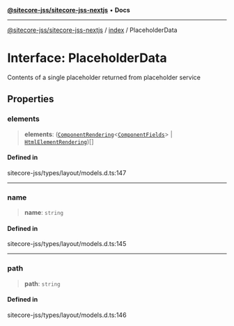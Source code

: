 [**@sitecore-jss/sitecore-jss-nextjs**](../../README.md) • **Docs**

***

[@sitecore-jss/sitecore-jss-nextjs](../../README.md) / [index](../README.md) / PlaceholderData

# Interface: PlaceholderData

Contents of a single placeholder returned from placeholder service

## Properties

### elements

> **elements**: ([`ComponentRendering`](ComponentRendering.md)\<[`ComponentFields`](ComponentFields.md)\> \| [`HtmlElementRendering`](HtmlElementRendering.md))[]

#### Defined in

sitecore-jss/types/layout/models.d.ts:147

***

### name

> **name**: `string`

#### Defined in

sitecore-jss/types/layout/models.d.ts:145

***

### path

> **path**: `string`

#### Defined in

sitecore-jss/types/layout/models.d.ts:146
